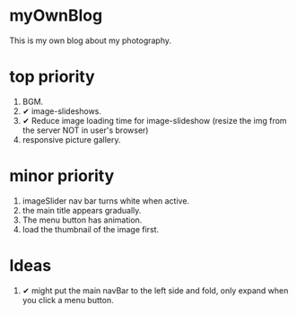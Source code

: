 # myOwnBlog
This is my own blog about my photography.


# top priority
1. BGM.
2. ✔ image-slideshows.
3. ✔ Reduce image loading time for image-slideshow (resize the img from the server NOT in user's browser)
4. responsive picture gallery.

# minor priority
1. imageSlider nav bar turns white when active.
2. the main title appears gradually.
3. The menu button has animation.
4. load the thumbnail of the image first.

# Ideas
1. ✔ might put the main navBar to the left side and fold, only expand when you click a menu button.
